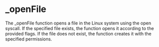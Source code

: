 # _openFile
The _openFile function opens a file in the Linux system using the open syscall. If the specified file exists, the function opens it according to the provided flags. If the file does not exist, the function creates it with the specified permissions.